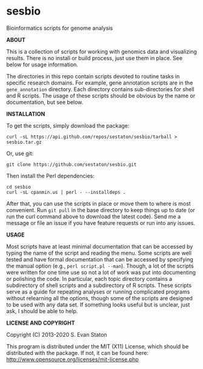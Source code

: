 sesbio
======

Bioinformatics scripts for genome analysis

**ABOUT**

This is a collection of scripts for working with genomics data and visualizing results. There is no install or build process, just use them in place. See below for usage information.

The directories in this repo contain scripts devoted to routine tasks in specific research domains. For example, gene annotation scripts are in the `gene_annotation` directory. Each directory contains sub-directories for shell and R scripts. The usage of these scripts should be obvious by the name or documentation, but see below.

**INSTALLATION**

To get the scripts, simply download the package:

    curl -sL https://api.github.com/repos/sestaton/sesbio/tarball > sesbio.tar.gz

Or, use git:

    git clone https://github.com/sestaton/sesbio.git

Then install the Perl dependencies:

    cd sesbio
    curl -sL cpanmin.us | perl - --installdeps .

After that, you can use the scripts in place or move them to where is most convenient. Run `git pull` in the base directory to keep things up to date (or run the curl command above to download the latest code). Send me a message or file an issue if you have feature requests or run into any issues.

**USAGE**

Most scripts have at least minimal documentation that can be accessed by typing the name of the script and reading the menu. Some scripts are well tested and have formal documentation that can be accessed by specifying the manual option (e.g., `perl script.pl --man`). Though, a lot of the scripts were written for one time use so not a lot of work was put into documenting or polishing the code. In particular, each topic directory contains a subdirectory of shell scripts and a subdirectory of R scripts. These scripts serve as a guide for repeating analyses or running complicated programs without relearning all the options, though some of the scripts are designed to be used with any data set. If something looks useful but is unclear, just ask, I should be able to help.

**LICENSE AND COPYRIGHT**

Copyright (C) 2013-2020 S. Evan Staton

This program is distributed under the MIT (X11) License, which should be distributed with the package. 
If not, it can be found here: http://www.opensource.org/licenses/mit-license.php

